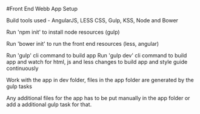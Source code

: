 #Front End Webb App Setup

Build tools used - AngularJS, LESS CSS, Gulp, KSS, Node and Bower

Run 'npm init' to install node resources (gulp)

Run 'bower init' to run the front end resources (less, angular)

Run 'gulp' cli command to build app 
Run 'gulp dev' cli command to build app and watch for html, js and less changes to build app and style guide continuously  

Work with the app in dev folder, files in the app folder are generated by the gulp tasks

Any additional files for the app has to be put manually in the app folder or add a additional gulp task for that.